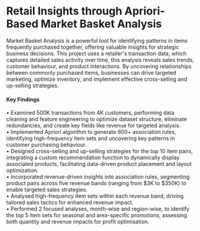 # Retail Insights through Apriori-Based Market Basket Analysis
Market Basket Analysis is a powerful tool for identifying patterns in items frequently purchased together, offering valuable insights for strategic business decisions. This project uses a retailer's transaction data, which captures detailed sales activity over time, this analysis reveals sales trends, customer behaviour, and product interactions. By uncovering relationships between commonly purchased items, businesses can drive targeted marketing, optimize inventory, and implement effective cross-selling and up-selling strategies.
#### Key Findings
• Examined 500K transactions from 4K customers, performing data cleaning and feature engineering to optimize dataset structure, eliminate redundancies, and create key fields like revenue for targeted analysis.
<br>
• Implemented Apriori algorithm to generate 800+ association rules, identifying high-frequency item sets and uncovering key patterns in customer purchasing behaviour.
<br>
• Designed cross-selling and up-selling strategies for the top 10 item pairs, integrating a custom recommendation function to dynamically display associated products, facilitating data-driven product placement and layout optimization.
<br>
• Incorporated revenue-driven insights into association rules, segmenting product pairs across five revenue bands (ranging from $3K to $350K) to enable targeted sales strategies.
<br>
• Analysed high-frequency item sets within each revenue band, driving tailored sales tactics for enhanced revenue impact.
<br>
• Performed 2 focused analyses, month-wise and region-wise, to identify the top 5 item sets for seasonal and area-specific promotions, assessing both quantity and revenue impacts for profit optimisation.
